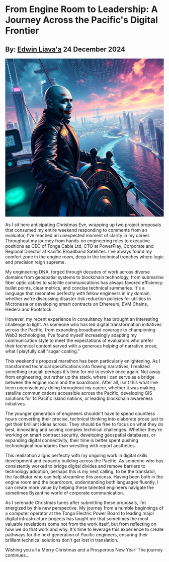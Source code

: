 # From Engine Room to Leadership: A Journey Across the Pacific's Digital Frontier
## By: [Edwin Liava'a](https://github.com/EdwinLiavaa) 24 December 2024

<p align="center">
 <img width="800" src="https://github.com/EdwinLiavaa/liavaa.space/blob/main/blog/20241224/pic.png">
</p>

As I sit here anticipating Christmas Eve, wrapping up two project proposals that consumed my entire weekend responding to comments from an evaluator, I've reached an unexpected moment of clarity in my career. Throughout my journey from hands-on engineering roles to executive positions as CEO of Tonga Cable Ltd, CTO at PowerPlay, Corporate and Regional Director at Kacific Broadband Satellites. I've always found my comfort zone in the engine room, deep in the technical trenches where logic and precision reign supreme.

My engineering DNA, forged through decades of work across diverse domains from geospatial systems to blockchain technology, from submarine fiber optic cables to satellite communications has always favored efficiency: bullet points, clear metrics, and concise technical summaries. It's a language that resonates perfectly with fellow engineers in my domain, whether we're discussing disaster risk reduction policies for utilities in Micronesia or developing smart contracts on Ethereum, EVM Chains, Hedera and Rootstock.

However, my recent experience in consultancy has brought an interesting challenge to light. As someone who has led digital transformation initiatives across the Pacific, from expanding broadband coverage to championing Web3 technologies, I've found myself increasingly adapting my communication style to meet the expectations of evaluators who prefer their technical content served with a generous helping of narrative prose, what I playfully call "sugar coating."

This weekend's proposal marathon has been particularly enlightening. As I transformed technical specifications into flowing narratives, I realized something crucial: perhaps it's time for me to evolve once again. Not away from engineering, but rather up the stack, where I can serve as a bridge between the engine room and the boardroom. After all, isn't this what I've been unconsciously doing throughout my career, whether it was making satellite communications accessible across the Pacific, developing GIS solutions for 14 Pacific Island nations, or leading blockchain awareness initiatives.

The younger generation of engineers shouldn't have to spend countless hours converting their precise, technical thinking into elaborate prose just to get their brilliant ideas across. They should be free to focus on what they do best, innovating and solving complex technical challenges. Whether they're working on smart contract security, developing geospatial databases, or expanding digital connectivity, their time is better spent pushing technological boundaries than wrestling with report aesthetics.

This realization aligns perfectly with my ongoing work in digital skills development and capacity building across the Pacific. As someone who has consistently worked to bridge digital divides and remove barriers to technology adoption, perhaps this is my next calling, to be the translator, the facilitator who can help streamline this process. Having been both in the engine room and the boardroom, understanding both languages fluently, I can create more value by helping these talented engineers navigate the sometimes Byzantine world of corporate communication.

As I serenade Christmas tunes after submitting these proposals, I'm energized by this new perspective. My journey from a humble beginnings of a computer operator at the Tonga Electric Power Board to leading major digital infrastructure projects has taught me that sometimes the most valuable revelations come not from the work itself, but from reflecting on how we do that work and why. It's time to leverage this experience to create pathways for the next generation of Pacific engineers, ensuring their brilliant technical solutions don't get lost in translation.

Wishing you all a Merry Christmas and a Prosperous New Year! The journey continues...
